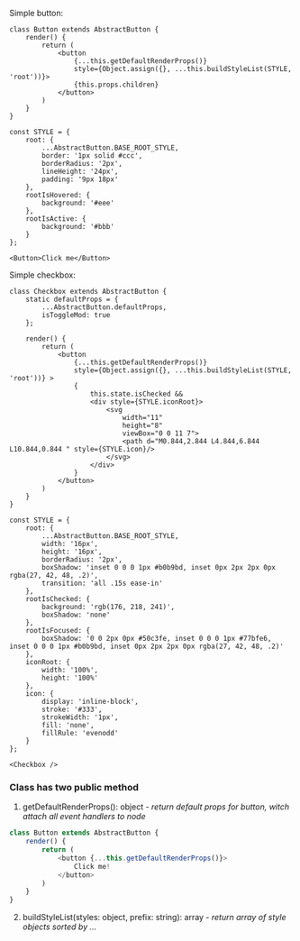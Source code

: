 Simple button:

    class Button extends AbstractButton {
        render() {
            return (
                <button
                    {...this.getDefaultRenderProps()}
                    style={Object.assign({}, ...this.buildStyleList(STYLE, 'root'))}>
                    {this.props.children}
                </button>
            )
        }
    }

    const STYLE = {
        root: {
            ...AbstractButton.BASE_ROOT_STYLE,
            border: '1px solid #ccc',
            borderRadius: '2px',
            lineHeight: '24px',
            padding: '9px 18px'
        },
        rootIsHovered: {
            background: '#eee'
        },
        rootIsActive: {
            background: '#bbb'
        }
    };

    <Button>Click me</Button>

Simple checkbox:

    class Checkbox extends AbstractButton {
        static defaultProps = {
            ...AbstractButton.defaultProps,
            isToggleMod: true
        };

        render() {
            return (
                <button
                    {...this.getDefaultRenderProps()}
                    style={Object.assign({}, ...this.buildStyleList(STYLE, 'root'))} >
                    {
                        this.state.isChecked &&
                        <div style={STYLE.iconRoot}>
                            <svg
                                width="11"
                                height="8"
                                viewBox="0 0 11 7">
                                <path d="M0.844,2.844 L4.844,6.844 L10.844,0.844 " style={STYLE.icon}/>
                            </svg>
                        </div>
                    }
                </button>
            )
        }
    }

    const STYLE = {
        root: {
            ...AbstractButton.BASE_ROOT_STYLE,
            width: '16px',
            height: '16px',
            borderRadius: '2px',
            boxShadow: 'inset 0 0 0 1px #b0b9bd, inset 0px 2px 2px 0px rgba(27, 42, 48, .2)',
            transition: 'all .15s ease-in'
        },
        rootIsChecked: {
            background: 'rgb(176, 218, 241)',
            boxShadow: 'none'
        },
        rootIsFocused: {
            boxShadow: '0 0 2px 0px #50c3fe, inset 0 0 0 1px #77bfe6, inset 0 0 0 1px #b0b9bd, inset 0px 2px 2px 0px rgba(27, 42, 48, .2)'
        },
        iconRoot: {
            width: '100%',
            height: '100%'
        },
        icon: {
            display: 'inline-block',
            stroke: '#333',
            strokeWidth: '1px',
            fill: 'none',
            fillRule: 'evenodd'
        }
    };

    <Checkbox />

### Class has two public method

1. getDefaultRenderProps(): object - _return default props for button, witch attach all event handlers to node_

```js
class Button extends AbstractButton {
    render() {
        return (
            <button {...this.getDefaultRenderProps()}>
                Click me!
            </button>
        )
    }
}
```

2.  buildStyleList(styles: object, prefix: string): array - _return array of style objects sorted by ..._